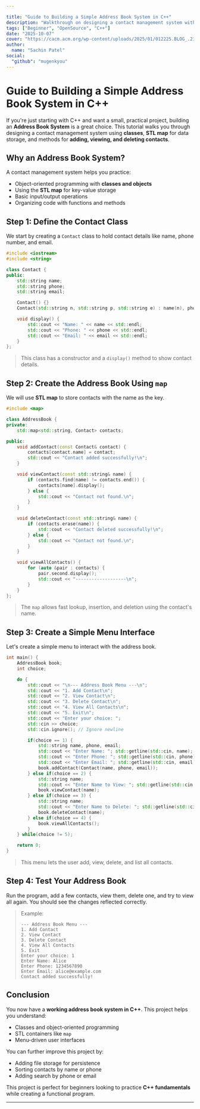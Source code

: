 ```yaml
---

title: "Guide to Building a Simple Address Book System in C++"
description: "Walkthrough on designing a contact management system with classes, STL map for data storage, and methods for adding, viewing, and deleting contacts."
tags: ["Beginner", "OpenSource", "C++"]
date: "2025-10-07"
cover: "https://cacm.acm.org/wp-content/uploads/2025/01/012225.BLOG_.21st-Century-C-G.jpg" 
author:
  name: "Sachin Patel"
social:
  "github": "mugenkyou"
---
```


# Guide to Building a Simple Address Book System in C++

If you're just starting with C++ and want a small, practical project, building an **Address Book System** is a great choice. This tutorial walks you through designing a contact management system using **classes**, **STL map** for data storage, and methods for **adding, viewing, and deleting contacts**.

## Why an Address Book System?

A contact management system helps you practice:

* Object-oriented programming with **classes and objects**
* Using the **STL map** for key-value storage
* Basic input/output operations
* Organizing code with functions and methods

## Step 1: Define the Contact Class

We start by creating a `Contact` class to hold contact details like name, phone number, and email.

```cpp
#include <iostream>
#include <string>

class Contact {
public:
    std::string name;
    std::string phone;
    std::string email;

    Contact() {}
    Contact(std::string n, std::string p, std::string e) : name(n), phone(p), email(e) {}

    void display() {
        std::cout << "Name: " << name << std::endl;
        std::cout << "Phone: " << phone << std::endl;
        std::cout << "Email: " << email << std::endl;
    }
};
```

> This class has a constructor and a `display()` method to show contact details.

## Step 2: Create the Address Book Using `map`

We will use **STL map** to store contacts with the name as the key.

```cpp
#include <map>

class AddressBook {
private:
    std::map<std::string, Contact> contacts;

public:
    void addContact(const Contact& contact) {
        contacts[contact.name] = contact;
        std::cout << "Contact added successfully!\n";
    }

    void viewContact(const std::string& name) {
        if (contacts.find(name) != contacts.end()) {
            contacts[name].display();
        } else {
            std::cout << "Contact not found.\n";
        }
    }

    void deleteContact(const std::string& name) {
        if (contacts.erase(name)) {
            std::cout << "Contact deleted successfully!\n";
        } else {
            std::cout << "Contact not found.\n";
        }
    }

    void viewAllContacts() {
        for (auto &pair : contacts) {
            pair.second.display();
            std::cout << "-------------------\n";
        }
    }
};
```

> The `map` allows fast lookup, insertion, and deletion using the contact's name.

## Step 3: Create a Simple Menu Interface

Let's create a simple menu to interact with the address book.

```cpp
int main() {
    AddressBook book;
    int choice;

    do {
        std::cout << "\n--- Address Book Menu ---\n";
        std::cout << "1. Add Contact\n";
        std::cout << "2. View Contact\n";
        std::cout << "3. Delete Contact\n";
        std::cout << "4. View All Contacts\n";
        std::cout << "5. Exit\n";
        std::cout << "Enter your choice: ";
        std::cin >> choice;
        std::cin.ignore(); // Ignore newline

        if(choice == 1) {
            std::string name, phone, email;
            std::cout << "Enter Name: "; std::getline(std::cin, name);
            std::cout << "Enter Phone: "; std::getline(std::cin, phone);
            std::cout << "Enter Email: "; std::getline(std::cin, email);
            book.addContact(Contact(name, phone, email));
        } else if(choice == 2) {
            std::string name;
            std::cout << "Enter Name to View: "; std::getline(std::cin, name);
            book.viewContact(name);
        } else if(choice == 3) {
            std::string name;
            std::cout << "Enter Name to Delete: "; std::getline(std::cin, name);
            book.deleteContact(name);
        } else if(choice == 4) {
            book.viewAllContacts();
        }
    } while(choice != 5);

    return 0;
}
```

> This menu lets the user add, view, delete, and list all contacts.

## Step 4: Test Your Address Book

Run the program, add a few contacts, view them, delete one, and try to view all again. You should see the changes reflected correctly.

> Example:
>
> ```
> --- Address Book Menu ---
> 1. Add Contact
> 2. View Contact
> 3. Delete Contact
> 4. View All Contacts
> 5. Exit
> Enter your choice: 1
> Enter Name: Alice
> Enter Phone: 1234567890
> Enter Email: alice@example.com
> Contact added successfully!
> ```

## Conclusion

You now have a **working address book system in C++**. This project helps you understand:

* Classes and object-oriented programming
* STL containers like `map`
* Menu-driven user interfaces

You can further improve this project by:

* Adding file storage for persistence
* Sorting contacts by name or phone
* Adding search by phone or email

This project is perfect for beginners looking to practice **C++ fundamentals** while creating a functional program.

---
